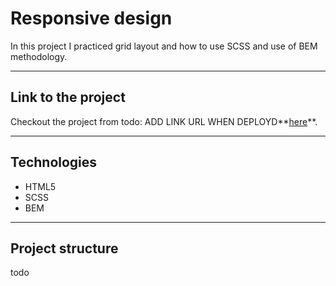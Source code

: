 # Responsive design

In this project I practiced grid layout and how to use SCSS and use of BEM methodology.

---

## Link to the project

Checkout the project from todo: ADD LINK URL WHEN DEPLOYD**[here]()**.

---
## Technologies

- HTML5
- SCSS
- BEM

---
## Project structure

todo
